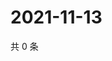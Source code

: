 # 2021-11-13

共 0 条

<!-- BEGIN WEIBO -->
<!-- 最后更新时间 Sat Nov 13 2021 07:14:47 GMT+0800 (China Standard Time) -->

<!-- END WEIBO -->
